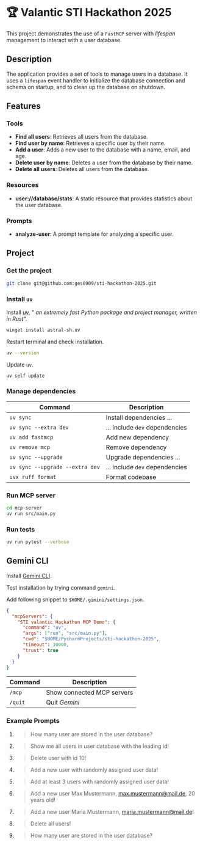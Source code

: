 # 🏆 Valantic STI Hackathon 2025

This project demonstrates the use of a `FastMCP` server with _lifespan_
management to interact with a user database.

## Description

The application provides a set of tools to manage users in a database. It uses a
`lifespan` event handler to initialize the database connection and schema on
startup, and to clean up the database on shutdown.

## Features

### Tools

- **Find all users**: Retrieves all users from the database.
- **Find user by name**: Retrieves a specific user by their name.
- **Add a user**: Adds a new user to the database with a name, email, and age.
- **Delete user by name**: Deletes a user from the database by their name.
- **Delete all users**: Deletes all users from the database.

### Resources

- **user://database/stats**: A static resource that provides statistics about
  the user database.

### Prompts

- **analyze-user**: A prompt template for analyzing a specific user.

## Project

### Get the project

```bash
git clone git@github.com:ges0909/sti-hackathon-2025.git
```

### Install `uv`

Install [uv](https://github.com/astral-sh/uv?tab=readme-ov-file#installation), "
_an extremely fast Python package and project manager, written in Rust_".

```bash
winget install astral-sh.uv
```

Restart terminal and check installation.

```bash
uv --version
```

Update `uv`.

```bash
uv self update
```

### Manage dependencies

| Command                         | Description                    |
| ------------------------------- | ------------------------------ |
| `uv sync`                       | Install dependencies ...       |
| `uv sync --extra dev`           | ... include `dev` dependencies |
| `uv add fastmcp`                | Add new dependency             |
| `uv remove mcp`                 | Remove dependency              |
| `uv sync --upgrade`             | Upgrade dependencies ...       |
| `uv sync --upgrade --extra dev` | ... include `dev` dependencies |
| `uvx ruff format`               | Format codebase                |

### Run MCP server

```bash
cd mcp-server
uv run src/main.py
```

### Run tests

```bash
uv run pytest --verbose
```

## Gemini CLI

Install [Gemini CLI](https://github.com/google-gemini/gemini-cli?tab=readme-ov-file#-installation).

Test installation by trying command `gemini`.

Add following snippet to `$HOME/.gimini/settings.json`.

```json
{
  "mcpServers": {
    "STI valantic Hackathon MCP Demo": {
      "command": "uv",
      "args": ["run", "src/main.py"],
      "cwd": "$HOME/PycharmProjects/sti-hackathon-2025",
      "timeout": 30000,
      "trust": true
    }
  }
}
```

| Command | Description                |
| ------- | -------------------------- |
| `/mcp`  | Show connected MCP servers |
| `/quit` | Quit _Gemini_              |

### Example Prompts

1. > How many user are stored in the user database?
2. > Show me all users in user database with the leading id!
3. > Delete user with id 10!
4. > Add a new user with randomly assigned user data!
5. > Add at least 3 users with randomly assigned user data!
6. > Add a new user Max Mustermann, max.mustermann@mail.de, 20 years old!
7. > Add a new user Maria Mustermann, maria.mustermann@mail.de!
8. > Delete all users!
9. > How many user are stored in the user database?

